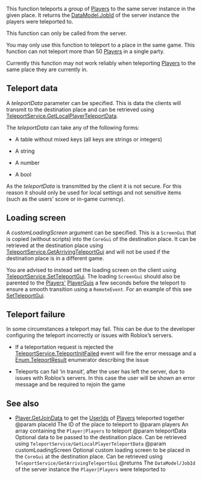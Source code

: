 This function teleports a group of [Players](https://developer.roblox.com/api-reference/class/Player) to the same server instance in the given place. It returns the [DataModel.JobId](https://developer.roblox.com/api-reference/property/DataModel/JobId) of the server instance the players were teleported to.

This function can only be called from the server.

You may only use this function to teleport to a place in the same game. This function can not teleport more than 50 [Players](https://developer.roblox.com/api-reference/class/Player) in a single party.

Currently this function may not work reliably when teleporting [Players](https://developer.roblox.com/api-reference/class/Player) to the same place they are currently in.

## Teleport data

A *teleportData* parameter can be specified. This is data the clients will transmit to the destination place and can be retrieved using [TeleportService.GetLocalPlayerTeleportData](https://developer.roblox.com/api-reference/function/TeleportService/GetLocalPlayerTeleportData).

The *teleportData* can take any of the following forms:

 - A table without mixed keys (all keys are strings or integers)

 - A string

 - A number

 - A bool

As the *teleportData* is transmitted by the client it is not secure. For this reason it should only be used for local settings and not sensitive items (such as the users’ score or in-game currency).

## Loading screen

A *customLoadingScreen* argument can be specified. This is a `ScreenGui` that is copied (without scripts) into the `CoreGui` of the destination place. It can be retrieved at the destination place using [TeleportService.GetArrivingTeleportGui](https://developer.roblox.com/api-reference/function/TeleportService/GetArrivingTeleportGui) and will not be used if the destination place is in a different game.

You are advised to instead set the loading screen on the client using [TeleportService.SetTeleportGui](https://developer.roblox.com/api-reference/function/TeleportService/SetTeleportGui). The loading `ScreenGui` should also be parented to the [Players'](https://developer.roblox.com/api-reference/class/Player) [PlayerGuis](https://developer.roblox.com/api-reference/class/PlayerGui) a few seconds before the teleport to ensure a smooth transition using a `RemoteEvent`. For an example of this see [SetTeleportGui](https://developer.roblox.com/api-reference/function/TeleportService/SetTeleportGui).

## Teleport failure

In some circumstances a teleport may fail. This can be due to the developer configuring the teleport incorrectly or issues with Roblox’s servers.

 - If a teleportation request is rejected the [TeleportService.TeleportInitFailed](https://developer.roblox.com/api-reference/event/TeleportService/TeleportInitFailed) event will fire the error message and a [Enum.TeleportResult](https://developer.roblox.com/search#stq=TeleportResult) enumerator describing the issue

 - Teleports can fail ‘in transit’, after the user has left the server, due to issues with Roblox’s servers. In this case the user will be shown an error message and be required to rejoin the game

## See also

 - [Player.GetJoinData](https://developer.roblox.com/api-reference/function/Player/GetJoinData) to get the [UserIds](https://developer.roblox.com/api-reference/property/Player/UserId) of [Players](https://developer.roblox.com/api-reference/class/Player) teleported together
@param placeId The ID of the place to teleport to
@param players An array containing the `Player|Players` to teleport
@param teleportData Optional data to be passed to the destination place. Can be retrieved using `TeleportService/GetLocalPlayerTeleportData`
@param customLoadingScreen Optional custom loading screen to be placed in the `CoreGui` at the destination place. Can be retrieved using `TeleportService/GetArrivingTeleportGui`
@returns The `DataModel/JobId` of the server instance the `Player|Players` were teleported to